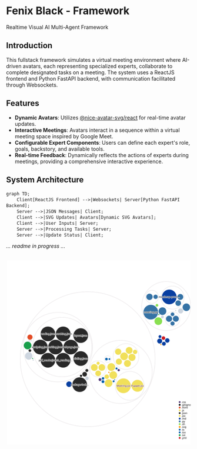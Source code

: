 # Fenix Black - Framework
Realtime Visual AI Multi-Agent Framework 

## Introduction
This fullstack framework simulates a virtual meeting environment where AI-driven avatars, each representing specialized experts, collaborate to complete designated tasks on a meeting. The system uses a ReactJS frontend and Python FastAPI backend, with communication facilitated through Websockets.

## Features
- **Dynamic Avatars**: Utilizes [@nice-avatar-svg/react](https://www.npmjs.com/package/@nice-avatar-svg/react) for real-time avatar updates.
- **Interactive Meetings**: Avatars interact in a sequence within a virtual meeting space inspired by Google Meet.
- **Configurable Expert Components**: Users can define each expert's role, goals, backstory, and available tools.
- **Real-time Feedback**: Dynamically reflects the actions of experts during meetings, providing a comprehensive interactive experience.

## System Architecture
```mermaid
graph TD;
    Client[ReactJS Frontend] -->|Websockets| Server[Python FastAPI Backend];
    Server -->|JSON Messages| Client;
    Client -->|SVG Updates| Avatars[Dynamic SVG Avatars];
    Client -->|User Inputs| Server;
    Server -->|Processing Tasks| Server;
    Server -->|Update Status| Client;
```

<i>... readme in progress ...</i>
<br/> 
<br/> 
<center><img src="diagram.svg" width="500" alt="Repo Visualization"/></center>
